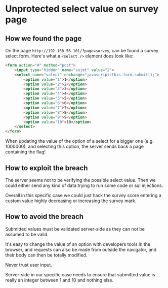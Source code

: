 # Unprotected select value on survey page

## How we found the page

On the page `http://192.168.56.101/?page=survey`, can be found a survey select form. Here's what a `<select />` element does look like:

```html
<form action="#" method="post">
    <input type="hidden" name="sujet" value="2">
    <select name="valeur" onchange="javascript:this.form.submit();">
        <option value="1">1</option>
        <option value="2">2</option>
        <option value="3">3</option>
        <option value="4">4</option>
        <option value="5">5</option>
        <option value="6">6</option>
        <option value="7">7</option>
        <option value="8">8</option>
        <option value="9">9</option>
        <option value="10">10</option>
    </select>
</form>
```

When updating the value of the option of a select for a bigger one (e.g. 1000000), and selecting this option, the server sends back a page containing the flag!

## How to exploit the breach

The server seems not to be verifying the possible select value. Then we could either send any kind of data trying to run some code or sql injections.

Overall in this specific case we could just hack the survey score entering a custom value highly decreasing or increasing the survey mark. 

## How to avoid the breach

Submitted values must be validated server-side as they can not be assumed to be valid. 

It's easy to change the value of an option with developers tools in the browser, and requests can also be made from outside the navigator, and their body can then be totally modified.

Never trust user input.

Server-side in our specific case needs to ensure that submitted value is really an integer between 1 and 10 and nothing else.
